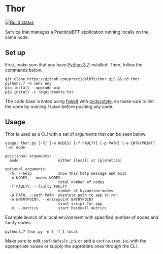 # Thor
[![Build status](https://travis-ci.org/practicalbft/thor.svg?branch=master)](https://travis-ci.org/travis-ci/travis-web)

Service that manages a PracticalBFT application running locally on the same node.

## Set up
First, make sure that you have [Python 3.7](https://www.python.org/downloads/) installed. Then, follow the commands below.

```
git clone https://github.com/practicalbft/thor.git && cd thor
python3.7 -m venv env
pip install --upgrade pip
pip install -r requirements.txt
```

The code base is linted using [flake8](https://pypi.org/project/flake8/) with [pydocstyle](https://github.com/PyCQA/pydocstyle), so make sure to lint the code by running `flake8` before pushing any code.

## Usage
Thor is used as a CLI with a set of arguments that can be seen below.

```
usage: thor.py [-h] [-n NODES] [-f FAULTY] [-p PATH] [-e ENTRYPOINT] [-m] mode

positional arguments:
  mode                  either [local] or [planetlab]

optional arguments:
  -h, --help            show this help message and exit
  -n NODES, --nodes NODES
                        total number of nodes
  -f FAULTY, --faulty FAULTY
                        number of byzantine nodes
  -p PATH, --path PATH  absolute path to app to run
  -e ENTRYPOINT, --entrypoint ENTRYPOINT
                        start script for app
  -m, --metrics         start heimdall metrics
```

Example launch of a local environment with specified number of nodes and faulty nodes:
```
python3.7 thor.py -n 5 -f 1 local
```

Make sure to edit `conf/default.ini` or add a `conf/custom.ini` with the appropriate values or supply the approriate ones through the CLI. 
